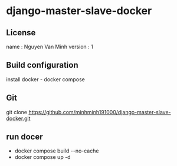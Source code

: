 # django-master-slave-docker

## License
name : Nguyen Van Minh
version : 1

## Build configuration

install docker - docker compose

## Git

git clone https://github.com/minhminh191000/django-master-slave-docker.git

## run docer 

- docker compose build --no-cache
- docker compose up -d

